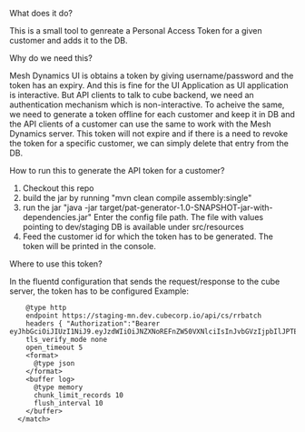 What does it do?

This is a small tool to genreate a Personal Access Token for a given customer and adds it to the DB.

Why do we need this?

Mesh Dynamics UI is obtains a token by giving username/password and the token has an expiry. And this is fine for the UI Application as UI application is interactive. But API clients to talk to cube backend, we need an authentication mechanism which is non-interactive. To acheive the same, we need to generate a token offline for each customer and keep it in DB and the API clients of a customer can use the same to work with the Mesh Dynamics server. This token will not expire and if there is a need to revoke the token for a specific customer, we can simply delete that entry from the DB.

How to run this to generate the API token for a customer?

  1. Checkout this repo
  2. build the jar by running "mvn clean compile assembly:single"
  3. run the jar "java -jar target/pat-generator-1.0-SNAPSHOT-jar-with-dependencies.jar"
  Enter the config file path. The file with values pointing to dev/staging DB is available under src/resources
  4. Feed the customer id for which the token has to be generated. The token will be printed in the console.

Where to use this token?

In the fluentd configuration that sends the request/response to the cube server, the token has to be configured
Example:

  ```<match cube.movieinfo.envoy.staging-mn>
      @type http
      endpoint https://staging-mn.dev.cubecorp.io/api/cs/rrbatch
      headers { "Authorization":"Bearer eyJhbGciOiJIUzI1NiJ9.eyJzdWIiOiJNZXNoREFnZW50VXNlciIsInJvbGVzIjpbIlJPTEVfVVNFUiJdLCJ0eXBlIjoicGF0IiwicmFuZG9tc3RyIjoiYVhGdmFrQzlJMCIsImlhdCI6MTU3OTE3Mjk4MywiZXhwIjoxODk0NTMyOTgzfQ.4ainHhElKLNHqmz5XqWa9HHfErHSTrXJ6W1DNjlTzz0"}
      tls_verify_mode none
      open_timeout 5
      <format>
        @type json
      </format>
      <buffer log>
        @type memory
        chunk_limit_records 10
        flush_interval 10
      </buffer>
    </match>
```   
